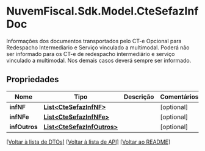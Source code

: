 # NuvemFiscal.Sdk.Model.CteSefazInfDoc
Informações dos documentos transportados pelo CT-e  Opcional para Redespacho Intermediario e Serviço vinculado a multimodal.  Poderá não ser informado para os CT-e de redespacho intermediário e serviço vinculado a multimodal. Nos demais casos deverá sempre ser informado.

## Propriedades

Nome | Tipo | Descrição | Comentários
------------ | ------------- | ------------- | -------------
**infNF** | [**List&lt;CteSefazInfNF&gt;**](CteSefazInfNF.md) |  | [optional] 
**infNFe** | [**List&lt;CteSefazInfNFe&gt;**](CteSefazInfNFe.md) |  | [optional] 
**infOutros** | [**List&lt;CteSefazInfOutros&gt;**](CteSefazInfOutros.md) |  | [optional] 

[[Voltar à lista de DTOs]](../README.md#documentation-for-models) [[Voltar à lista de API]](../README.md#documentation-for-api-endpoints) [[Voltar ao README]](../README.md)

